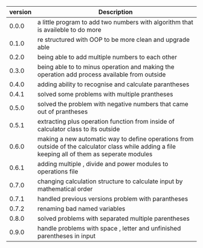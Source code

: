 | version      | Description|
| ------------ | ---------- |
| 0.0.0        | a little program to add two numbers with algorithm that is availeble to do more |
| 0.1.0        | re structured with OOP to be more clean and upgrade able |
| 0.2.0        | being able to add multiple numbers to each other |
| 0.3.0        | being able to to minus operation and making the operation add process available from outside |
| 0.4.0        | adding ability to recognise and calculate parantheses |
| 0.4.1        | solved some problems with multiple prantheses |
| 0.5.0        | solved the problem with negative numbers that came out of prantheses |
| 0.5.1        | extracting plus operation function from inside of calculator class to its outside |
| 0.6.0        | making a new automatic way to define operations from outside of the calculator class while adding a file keeping all of them as seperate modules |
| 0.6.1        | adding multiple , divide and power modules to operations file |
| 0.7.0        | changing calculation structure to calculate input by mathematical order |
| 0.7.1        | handled previous versions problem with parantheses |
| 0.7.2        | renaming bad named variables |
| 0.8.0        | solved problems with separated multiple parentheses |
| 0.9.0        | handle problems with space , letter and unfinished parentheses in input |
